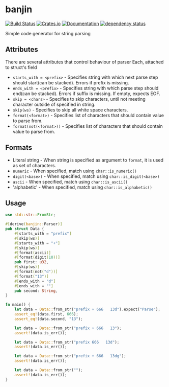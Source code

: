 # banjin

[![Build Status](https://travis-ci.org/DoumanAsh/banjin.svg?branch=master)](https://travis-ci.org/DoumanAsh/banjin)
[![Crates.io](https://img.shields.io/crates/v/banjin.svg)](https://crates.io/crates/banjin)
[![Documentation](https://docs.rs/banjin/badge.svg)](https://docs.rs/crate/banjin/)
[![dependency status](https://deps.rs/repo/github/DoumanAsh/banjin/status.svg)](https://deps.rs/repo/github/DoumanAsh/banjin)

Simple code generator for string parsing

## Attributes

There are several attributes that control behaviour of parser
Each, attached to struct's field

- `starts_with = <prefix>` - Specifies string with which next parse step should start(can be stacked). Errors if prefix is missing.
- `ends_with = <prefix>` - Specifies string with which parse step should end(can be stacked). Errors if suffix is missing. If empty, expects EOF.
- `skip = <chars>` - Specifies to skip characters, until not meeting character outside of specified in string.
- `skip(ws)` - Specifies to skip all white space characters.
- `format(<format>)` - Specifies list of characters that should contain value to parse from.
- `format(not(<format>))` - Specifies list of characters that should contain value to parse from.

## Formats

- Literal string - When string is specified as argument to `format`, it is used as set of characters.
- `numeric` - When specified, match using `char::is_numeric()`
- `digit(<base>)` - When specified, match using `char::is_digit(<base>)`
- `ascii` - When specified, match using `char::is_ascii()`
- 'alphabetic' - When specified, match using `char::is_alphabetic()`

## Usage

```rust
use std::str::FromStr;

#[derive(banjin::Parser)]
pub struct Data {
    #[starts_with = "prefix"]
    #[skip(ws)]
    #[starts_with = "+"]
    #[skip(ws)]
    #[format(ascii)]
    #[format(digit(10))]
    pub first: u32,
    #[skip(ws)]
    #[format(not("d"))]
    #[format("13")]
    #[ends_with = "d"]
    #[ends_with = ""]
    pub second: String,
}

fn main() {
    let data = Data::from_str("prefix + 666   13d").expect("Parse");
    assert_eq!(data.first, 666);
    assert_eq!(data.second, "13");

    let data = Data::from_str("prefix + 666   13");
    assert!(data.is_err());

    let data = Data::from_str("prefix 666   13d");
    assert!(data.is_err());

    let data = Data::from_str("prefix + 666   13dg");
    assert!(data.is_err());

    let data = Data::from_str("");
    assert!(data.is_err());
}

```
